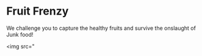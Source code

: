 <h1> Fruit Frenzy</h1>

  <p> We challenge you to capture the healthy fruits and survive the onslaught of Junk food!</p>
  
<img src="
